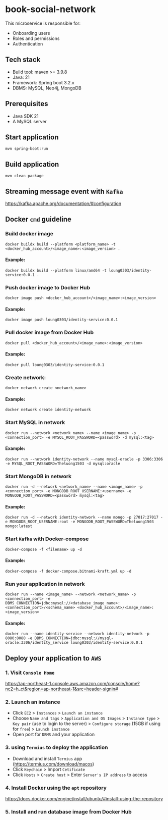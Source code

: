 # book-social-network
This microservice is responsible for:
* Onboarding users
* Roles and permissions
* Authentication

## Tech stack
* Build tool: maven >= 3.9.8
* Java: 21
* Framework: Spring boot 3.2.x
* DBMS: MySQL, Neo4j, MongoDB

## Prerequisites
* Java SDK 21
* A MySQL server

## Start application
`mvn spring-boot:run`

## Build application
`mvn clean package`
## Streaming message event with `Kafka`
https://kafka.apache.org/documentation/#configuration
## Docker `cmd` guideline
### Build docker image
`docker buildx build --platform <platform_name> -t <docker_hub_account>/<image_name>:<image_version> .`
#### Example:
`docker buildx build --platform linux/amd64 -t loung0303/identity-service:0.0.1 .`
### Push docker image to Docker Hub
`docker image push <docker_hub_account>/<image_name>:<image_version>`
#### Example:
`docker image push loung0303/identity-service:0.0.1`
### Pull docker image from Docker Hub
`docker pull <docker_hub_account>/<image_name>:<image_version>`
#### Example:
`docker pull loung0303/identity-service:0.0.1`
### Create network:
`docker network create <network_name>`
#### Example:
`docker network create identity-network`
### Start MySQL in network
`docker run --network <network_name> --name <image_name> -p <connection_port> -e MYSQL_ROOT_PASSWORD=<password> -d mysql:<tag>`
#### Example:
`docker run --network identity-network --name mysql-oracle -p 3306:3306 -e MYSQL_ROOT_PASSWORD=Theluong1503 -d mysql:oracle`
### Start MongoDB in network
`docker run -d --network <network_name> --name <image_name> -p <connection_port> -e MONGODB_ROOT_USERNAME:<username> -e MONGODB_ROOT_PASSWORD=<password> mysql:<tag>`
#### Example:
`docker run -d --network identity-network --name mongo -p 27017:27017 -e MONGODB_ROOT_USERNAME:root -e MONGODB_ROOT_PASSWORD=Theluong1503  mongo:latest`
### Start `Kafka` with Docker-compose
`docker-compose -f <filename> up -d`
#### Example:
`docker-compose -f docker-compose.bitnami-kraft.yml up -d`
### Run your application in network
`docker run --name <image_name> --network <network_name> -p <connection_port> -e DBMS_CONNECTION=jdbc:mysql://<database_image_name>:<connection_port>/<schema_name> <docker_hub_account>/<image_name>:<image_version>`
#### Example:
`docker run --name identity-service --network identity-network -p 8080:8080 -e DBMS_CONNECTION=jdbc:mysql://mysql-oracle:3306/identity_service loung0303/identity-service:0.0.1`

## Deploy your application to `AWS`
### 1. Visit `Console Home`
https://ap-northeast-1.console.aws.amazon.com/console/home?nc2=h_ct&region=ap-northeast-1&src=header-signin#
### 2. Launch an instance
- Click `EC2` > `Instances` > `Launch an instance`
- Choose `Name and tags` > `Application and OS Images` > `Instance type` > `Key pair` (use to login to the server) > `Configure storage` (15GB if using for `free`) > `Launch instance`
- Open port for `DBMS` and your application
### 3. using `Termius` to deploy the application
- Download and install `Termius` app (https://termius.com/download/macos)
- Click `Keychain` > Import `Cetificate`
- Click `Hosts` > `Create host` > Enter `Server's IP address` to access

### 4. Install Docker using the `apt` repository
https://docs.docker.com/engine/install/ubuntu/#install-using-the-repository

### 5. Install and run database image from Docker Hub